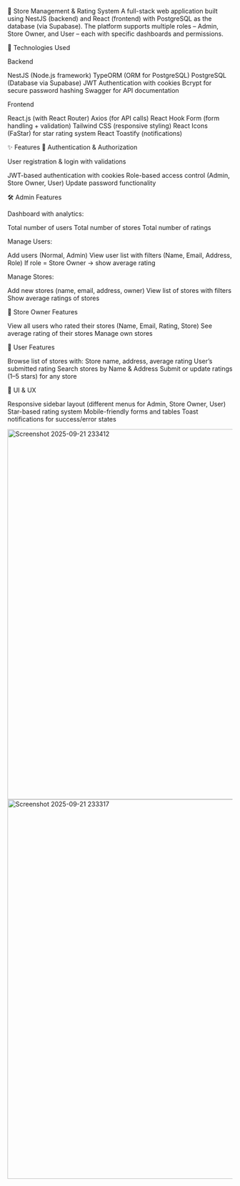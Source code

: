 🏪 Store Management & Rating System
A full-stack web application built using NestJS (backend) and React (frontend) with PostgreSQL as the database (via Supabase). The platform supports multiple roles – Admin, Store Owner, and User – each with specific dashboards and permissions.

🚀 Technologies Used

Backend

NestJS (Node.js framework)
TypeORM (ORM for PostgreSQL)
PostgreSQL (Database via Supabase)
JWT Authentication with cookies
Bcrypt for secure password hashing
Swagger for API documentation

Frontend

React.js (with React Router)
Axios (for API calls)
React Hook Form (form handling + validation)
Tailwind CSS (responsive styling)
React Icons (FaStar) for star rating system
React Toastify (notifications)

✨ Features
🔑 Authentication & Authorization

User registration & login with validations

JWT-based authentication with cookies
Role-based access control (Admin, Store Owner, User)
Update password functionality

🛠 Admin Features

Dashboard with analytics:

Total number of users
Total number of stores
Total number of ratings

Manage Users:

Add users (Normal, Admin)
View user list with filters (Name, Email, Address, Role)
If role = Store Owner → show average rating

Manage Stores:

Add new stores (name, email, address, owner)
View list of stores with filters
Show average ratings of stores

🏬 Store Owner Features

View all users who rated their stores (Name, Email, Rating, Store)
See average rating of their stores
Manage own stores

👤 User Features

Browse list of stores with:
Store name, address, average rating
User’s submitted rating
Search stores by Name & Address
Submit or update ratings (1–5 stars) for any store

📱 UI & UX

Responsive sidebar layout (different menus for Admin, Store Owner, User)
Star-based rating system
Mobile-friendly forms and tables
Toast notifications for success/error states

<img width="1909" height="829" alt="Screenshot 2025-09-21 233412" src="https://github.com/user-attachments/assets/3bb3ed09-fef4-4830-8e9b-baeafe8a9ab4" />


<img width="1896" height="850" alt="Screenshot 2025-09-21 233317" src="https://github.com/user-attachments/assets/04daad1b-fa58-44ad-9a05-dbdc5f5646ea" />

